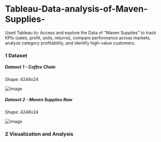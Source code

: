 # Tableau-Data-analysis-of-Maven-Supplies-

Used Tableau to: Access and explore the Data of “Maven Supplies” to track KPIs (sales, profit, units, returns), compare performance across markets, analyze category profitability, and identify high-value customers.

### 1 Dataset

##### Dataset 1 - Coffee Chain
Shape: 4248x24

![image](https://user-images.githubusercontent.com/67424390/180347529-60400634-2f31-4bc8-b422-bd9e878909c3.png)

##### Dataset 2 - Maven Supplies Raw
Shape: 4248x24

![image](https://user-images.githubusercontent.com/67424390/180348318-a64202c7-667f-4887-a64b-8cda76c1b66d.png)


### 2 Visualization and Analysis
